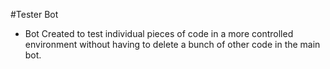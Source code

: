 #Tester Bot
- Bot Created to test individual pieces of code in a more controlled environment without having to delete a bunch of other code in the main bot.